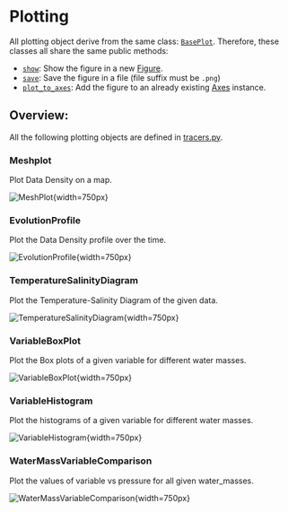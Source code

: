 # Plotting

All plotting object derive from the same class: [`BasePlot`]({{fix_url("../reference/tracers/#bgc_data_processing.tracers.BasePlot")}}). Therefore, these classes all share the same public methods:

- [`show`]({{fix_url("../reference/tracers/#bgc_data_processing.tracers.BasePlot.show")}}): Show the figure in a new [Figure](https://matplotlib.org/stable/api/figure_api.html#matplotlib.figure.Figure).
- [`save`]({{fix_url("../reference/tracers/#bgc_data_processing.tracers.BasePlot.save")}}): Save the figure in a file (file suffix must be `.png`)
- [`plot_to_axes`]({{fix_url("../reference/tracers/#bgc_data_processing.tracers.BasePlot.plot_to_axes")}}): Add the figure to an already existing [Axes](https://matplotlib.org/stable/api/_as_gen/matplotlib.axes.Axes.html#matplotlib.axes.Axes) instance.

## Overview:

All the following plotting objects are defined in [tracers.py]({{fix_url("../reference/tracers")}}).

### Meshplot

Plot Data Density on a map.

![`MeshPlot`]({{fix_url("assets/plots/mesh.png")}}){width=750px}

### EvolutionProfile

Plot the Data Density profile over the time.

![`EvolutionProfile`]({{fix_url("assets/plots/profile.png")}}){width=750px}

### TemperatureSalinityDiagram

Plot the Temperature-Salinity Diagram of the given data.

![`TemperatureSalinityDiagram`]({{fix_url("assets/plots/TS_diagram.png")}}){width=750px}

### VariableBoxPlot

Plot the Box plots of a given variable for different water masses.

![`VariableBoxPlot`]({{fix_url("assets/plots/boxplot.png")}}){width=750px}

### VariableHistogram

Plot the histograms of a given variable for different water masses.

![`VariableHistogram`]({{fix_url("assets/plots/histogram.png")}}){width=750px}

### WaterMassVariableComparison

Plot the values of variable vs pressure for all given water_masses.

![`WaterMassVariableComparison`]({{fix_url("assets/plots/wm_comparison.png")}}){width=750px}
